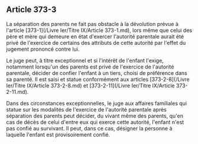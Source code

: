 Article 373-3
----
La séparation des parents ne fait pas obstacle à la dévolution prévue à
l'article [373-1](/Livre Ier/Titre IX/Article 373-1.md), lors même que celui des père et mère qui demeure en état
d'exercer l'autorité parentale aurait été privé de l'exercice de certains des
attributs de cette autorité par l'effet du jugement prononcé contre lui.

Le juge peut, à titre exceptionnel et si l'intérêt de l'enfant l'exige,
notamment lorsqu'un des parents est privé de l'exercice de l'autorité parentale,
décider de confier l'enfant à un tiers, choisi de préférence dans sa parenté. Il
est saisi et statue conformément aux articles [373-2-8](/Livre Ier/Titre IX/Article 373-2-8.md) et [373-2-11](/Livre Ier/Titre IX/Article 373-2-11.md).

Dans des circonstances exceptionnelles, le juge aux affaires familiales qui
statue sur les modalités de l'exercice de l'autorité parentale après séparation
des parents peut décider, du vivant même des parents, qu'en cas de décès de
celui d'entre eux qui exerce cette autorité, l'enfant n'est pas confié au
survivant. Il peut, dans ce cas, désigner la personne à laquelle l'enfant est
provisoirement confié.
